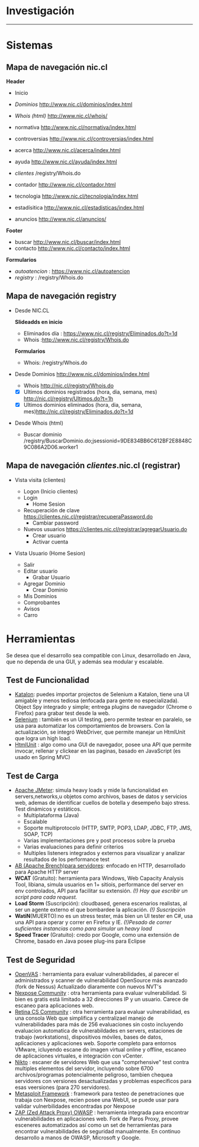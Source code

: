 # Investigación
***

# Sistemas

## Mapa de navegación nic.cl
**Header**
- Inicio
- *Dominios* http://www.nic.cl/dominios/index.html
- *Whois (html)* http://www.nic.cl/whois/
- normativa http://www.nic.cl/normativa/index.html
- controversias http://www.nic.cl/controversias/index.html
- acerca http://www.nic.cl/acerca/index.html
- ayuda http://www.nic.cl/ayuda/index.html
- *clientes* /registry/Whois.do


- contador http://www.nic.cl/contador.html
- tecnologia http://www.nic.cl/tecnologia/index.html
- estadísitica http://www.nic.cl/estadisticas/index.html
- anuncios http://www.nic.cl/anuncios/

**Footer**
- buscar http://www.nic.cl/buscar/index.html
- contacto http://www.nic.cl/contacto/index.html

**Formularios**
- *autoatencion* : https://www.nic.cl/autoatencion
- *registry* : /registry/Whois.do


## Mapa de navegación registry
- Desde NIC.CL

	**Slideadds en inicio**
	- Eliminados día : https://www.nic.cl/registry/Eliminados.do?t=1d
	- Whois :http://www.nic.cl/registry/Whois.do

	**Formularios**
	- Whois: /registry/Whois.do

- Desde Dominios http://www.nic.cl/dominios/index.html
	- Whois http://nic.cl/registry/Whois.do
	- [x] Ultimos dominios registrados (hora, dia, semana, mes) http://nic.cl/registry/Ultimos.do?t=1h
	- [x] Ultimos dominios eliminados (hora, dia, semana, mes)http://nic.cl/registry/Eliminados.do?t=1d 

- Desde Whois (html)
	- Buscar dominio /registry/BuscarDominio.do;jsessionid=9DE834BB6C612BF2E8848C9C086A2D06.worker1

## Mapa de navegación *clientes*.nic.cl (registrar)
- Vista visita (clientes)
	- Logon (Inicio clientes)
	- Login
	  - Home Sesion
	- Recuperación de clave https://clientes.nic.cl/registrar/recuperaPassword.do
	  - Cambiar password
	- Nuevos usuarios https://clientes.nic.cl/registrar/agregarUsuario.do
	  - Crear usuario
	  - Activar cuenta

- Vista Usuario (Home Sesion)
	- Salir
	- Editar usuario
		- Grabar Usuario
	- Agregar Dominio
		- Crear Dominio
	- Mis Dominios
	- Comprobantes
	- Avisos
	- Carro

# Herramientas
Se desea que el desarrollo sea compatible con Linux, desarrollado en Java, que no dependa de una GUI, y además sea modular y escalable.

## Test de Funcionalidad
- [Katalon](https://www.katalon.com/): puedes importar projectos de Selenium a Katalon, tiene una UI amigable y menos tediosa (enfocada para gente no especializada). Object Spy integrado y simple; entrega plugins de navegador (Chrome o Firefox) para grabar test desde la web.
- [Selenium](http://www.seleniumhq.org/) : también es un UI testing, pero permite testear en paralelo, se usa para automatizar los comportamientos de browsers. Con la actualización, se integró WebDriver, que permite manejar un HtmlUnit que logra un high load.
- [HtmlUnit](http://htmlunit.sourceforge.net/) : algo como una GUI de navegador, posee una API que permite invocar, rellenar y clickear en las paginas, basado en JavaScript (es usado en Spring MVC) 

## Test de Carga
- [Apache JMeter](http://jmeter.apache.org/): simula heavy loads y mide la funcionalidad en servers,networks,u objetos como archivos, bases de datos y servicios web, ademas de identificar cuellos de botella y desempeño bajo stress. Test dinámicos y estáticos. 
	- Multiplataforma (Java)
	- Escalable
	- Soporte multiprotocolo (HTTP, SMTP, POP3, LDAP, JDBC, FTP, JMS, SOAP, TCP)
	- Varias implementaciones pre y post procesos sobre la prueba
	- Varias evaluaciones para definir criterios
	- Multiples listeners integrados y externos para visualizar y analizar resultados de los performance test
- [AB (Apache Brench)para servidores](http://httpd.apache.org/docs/2.2/programs/ab.html): enfocado en HTTP, desarrollado para Apache HTTP server
- **WCAT** (Gratuito): herramienta para Windows, Web Capacity Analysis Tool, libiana, simula usuarios en 1+ sitiois, performance del server en env controlados, API para facilitar su extensión. _(!) Hay que escribir un script para cada request._
- **Load Storm** (Suscripción): cloudbased, genera escenarios realistas, al ser un agente externo el que bombardee la aplicación. _(!) Suscripción_
- **WatiN**(MUERTO):no es un stress tester, más bien un UI tester en C#, usa una API para operar y correr en Firefox y IE. _(!)Pesado de correr suficientes instancias como para simular un heavy load_
- **Speed Tracer** (Gratuito): credo por Google, como una extensión de Chrome, basado en Java posee plug-ins para Eclipse

## Test de Seguridad
- [OpenVAS](http://www.openvas.org/) : herramienta para evaluar vulnerabilidades, al parecer el administrados y scanner de vulnerabilidad OpenSource más avanzado (fork de Nessus) Actualizado diaramente con nuevos NVT's
- [Nexpose Community](http://www.rapid7.com/products/nexpose/compare-downloads.jsp) : otra herramienta para evaluar vulnerabilidad. Si bien es gratis está limitado a 32 direcciones IP y un usuario. Carece de escaneo para aplicaciones web.
- [Retina CS Community](http://info.beyondtrust.com/cscommunity) : otra herramienta para evaluar vulnerabilidad, es una consola Web que simplifica y centralizael manejo de vulnerabilidades para más de 256 evaluaciones sin costo incluyendo evaluacion automatica de vulnerabildades en servers, estaciones de trabajo (workstations), dispositivos móviles, bases de datos, aplicaciones y aplicaciones web. Soporte completo para entornos VMware, icluyendo escane do imagen virtual online y offline, escaneo  de aplicaciones virtuales, e integración con vCenter.
- [Nikto](https://cirt.net/Nikto2) : escaner de servidores Web que usa "comprhensive" test contra multiples elementos del servidor, incluyendo sobre 6700 archivos/programas potencialmente peligroso, tambien chequea servidores con versiones desactualizadas y problemas especificos para esas veersiones (para 270 servidores).
- [Metasploit Framework](https://www.metasploit.com/) : framework para testeo de penetraciones que trabaja con Nexpose, recien posee una WebUI, se puede usar para validar vulnerbilidades encontradas por Nexpose
- [ZAP (Zed Attack Proxy) OWASP](https://www.owasp.org/index.php/OWASP_Zed_Attack_Proxy_Project) : herramienta integrada para encontrar vulnerabilidades en aplicaciones web. Fork de Paros Proxy, provee esceneres automatizados así como un set de herramientas para encontrar vulnerabilidades de seguridad manualmente. En continuo desarrollo a manos de OWASP, Microsoft y Google.